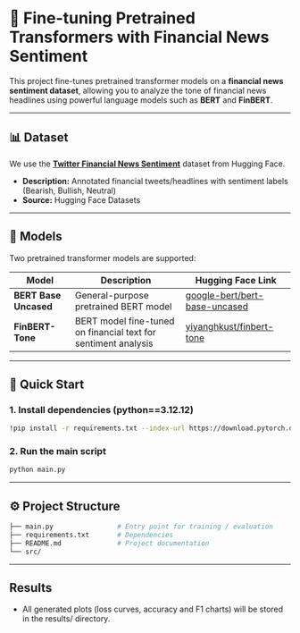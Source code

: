 # 🧠 Fine-tuning Pretrained Transformers with Financial News Sentiment

This project fine-tunes pretrained transformer models on a **financial news sentiment dataset**, allowing you to analyze the tone of financial news headlines using powerful language models such as **BERT** and **FinBERT**.

---

## 📊 Dataset

We use the [**Twitter Financial News Sentiment**](https://huggingface.co/datasets/zeroshot/twitter-financial-news-sentiment) dataset from Hugging Face.

- **Description:** Annotated financial tweets/headlines with sentiment labels (Bearish, Bullish, Neutral)
- **Source:** Hugging Face Datasets

---

## 🧩 Models

Two pretrained transformer models are supported:

| Model | Description | Hugging Face Link |
|--------|--------------|------------------|
| **BERT Base Uncased** | General-purpose pretrained BERT model | [google-bert/bert-base-uncased](https://huggingface.co/google-bert/bert-base-uncased) |
| **FinBERT-Tone** | BERT model fine-tuned on financial text for sentiment analysis | [yiyanghkust/finbert-tone](https://huggingface.co/yiyanghkust/finbert-tone) |

---

## 🚀 Quick Start

### 1. Install dependencies (python==3.12.12)
```bash
!pip install -r requirements.txt --index-url https://download.pytorch.org/whl/cu124
```

### 2. Run the main script
```bash
python main.py
```

---

## ⚙️ Project Structure
```bash
├── main.py                # Entry point for training / evaluation
├── requirements.txt       # Dependencies
├── README.md              # Project documentation
└── src/
```

---

## Results

- All generated plots (loss curves, accuracy and F1 charts) will be stored in the results/ directory.
